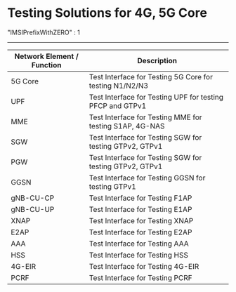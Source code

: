 # Testing Solutions for 4G, 5G Core
"IMSIPrefixWithZERO" : 1

----


| Network Element / Function	| Description |
| ------------------------------|----------------------------------------------------------------- |
| 5G Core	| Test Interface for Testing 5G Core for testing N1/N2/N3 |
| UPF	| Test Interface for Testing UPF for testing PFCP and GTPv1 | 
| MME	| Test Interface for Testing MME for testing S1AP, 4G-NAS |
| SGW	| Test Interface for Testing SGW for testing GTPv2, GTPv1 |
| PGW	| Test Interface for Testing SGW for testing GTPv2, GTPv1 |
| GGSN	| Test Interface for Testing GGSN for testing GTPv1 |
| gNB-CU-CP	| Test Interface for Testing F1AP |
| gNB-CU-UP	| Test Interface for Testing E1AP |
| XNAP	| Test Interface for Testing XNAP |
| E2AP	| Test Interface for Testing E2AP |
| AAA	| Test Interface for Testing AAA |
| HSS	| Test Interface for Testing HSS |
| 4G-EIR	| Test Interface for Testing 4G-EIR |
| PCRF	| Test Interface for Testing PCRF |




